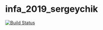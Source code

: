 # infa_2019_sergeychik
[![Build Status](https://travis-ci.com/Sergeichik/infa_2019_sergeychik.svg?branch=master)](https://travis-ci.com/Sergeichik/infa_2019_sergeychik)